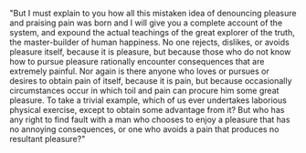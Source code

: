"But I must explain to you how all this mistaken
idea of denouncing pleasure and praising pain was born and I will give you a complete account of the system, and 
expound the actual teachings of the great explorer of the truth, the master-builder of human happiness. No one rejects,
 dislikes, or avoids pleasure itself, because it is pleasure, but because those who do not know how to pursue pleasure 
 rationally encounter consequences that are extremely painful. Nor again is there anyone who loves or pursues or 
 desires to obtain pain of itself, because it is pain, but because occasionally circumstances occur in which toil and 
 pain can procure him some great pleasure. To take a trivial example, which of us ever undertakes laborious physical 
 exercise, except to obtain some advantage from it? But who has any right to find fault with a man who chooses to enjoy 
 a pleasure that has no annoying consequences, or one who avoids a pain that produces no resultant pleasure?"
